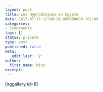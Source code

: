```yaml
---
layout: post
title: Les Hypnodingues en Égypte
date: 2013-07-15 12:00:26.000000000 +02:00
categories:
- Évènements
tags: []
status: private
type: post
published: false
meta:
  _edit_last: '2'
author:
  first_name: Nico
excerpt:
---
```

<p>[nggallery id=8]</p>
